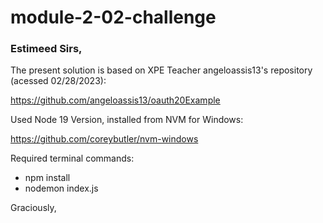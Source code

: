# module-2-02-challenge

### Estimeed Sirs,

The present solution is based on XPE Teacher angeloassis13's repository (acessed 02/28/2023):

https://github.com/angeloassis13/oauth20Example

Used Node 19 Version, installed from NVM for Windows:

https://github.com/coreybutler/nvm-windows

Required terminal commands:

- npm install
- nodemon index.js

Graciously,
